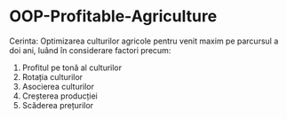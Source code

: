 # OOP-Profitable-Agriculture
 Cerinta:
Optimizarea culturilor agricole pentru venit maxim pe parcursul a doi ani, luând în considerare factori precum:
1. Profitul pe tonă al culturilor
2. Rotația culturilor
3. Asocierea culturilor
4. Creșterea producției
5. Scăderea prețurilor
